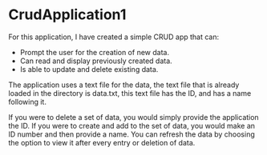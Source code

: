# CrudApplication1

For this application, I have created a simple CRUD app that can:

- Prompt the user for the creation of new data.
- Can read and display previously created data. 
- Is able to update and delete existing data. 

The application uses a text file for the data, the text file that is already loaded in the directory is data.txt, this text file has the ID, and has a name following it. 

If you were to delete a set of data, you would simply provide the application the ID. 
If you were to create and add to the set of data, you would make an ID number and then provide a name.
You can refresh the data by choosing the option to view it after every entry or deletion of data.


